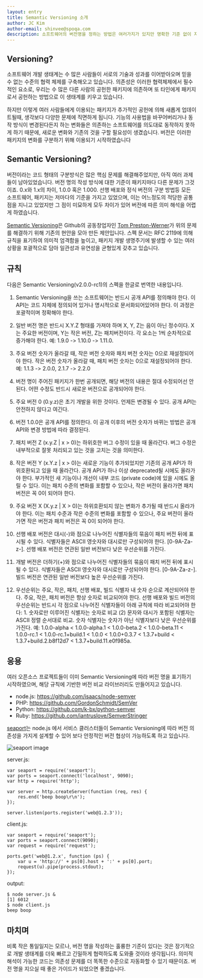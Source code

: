 ```yaml
---
layout: entry
title: Semantic Versioning 소개
author: JC Kim
author-email: shinvee@spoqa.com
description: 소프트웨어의 버전명을 정하는 방법은 여러가지가 있지만 명확한 기준 없이 지어질 때가 많습니다. 이번 글은 여러 경험을 종합하여 만들어진 Semantic Versioning 스펙을 소개합니다.
---
```


## Versioning?

소프트웨어 개발 생태계는 수 많은 사람들이 서로의 기술과 성과를 이어받아오며 믿을 수 없는 수준의 협력 체제를 구축해오고 있습니다. 의존성은 이러한 협력체제에서 필수적인 요소로, 우리는 수 많은 다른 사람의 공헌한 패키지에 의존하며 또 타인에게 패키지로서 공헌하는 방법으로 이 생태계를 키우고 있습니다.

하지만 이렇게 여러 사람들에게 이용되는 패키지가 추가적인 공헌에 의해 새롭게 업데이트될때, 생각보다 다양한 문제에 직면하게 됩니다. 기능의 사용법을 바꾸어버리거나 동작 방식이 변경된다든지 하는 변화들은 의존하는 소프트웨어를 의도대로 동작하지 못하게 하기 때문에, 새로운 변화와 기존의 것을 구할 필요성이 생겼습니다. 버전은 이러한 패키지의 변화를 구분하기 위해 이용되기 시작하였습니다

## Semantic Versioning?

버전이라는 코드 형태의 구분방식은 많은 핵심 문제를 해결해주었지만, 아직 여러 과제들이 남아있었습니다. 버전 명의 작성 방식에 대한 기준이 패키지마다 다른 문제가 그것이죠. 0.x와 1.x의 차이, 1.0.0 혹은 1.000. 선행 배포와 정식 버전의 구분 방법등 모든 소프트웨어, 패키지는 저마다의 기준을 가지고 있었으며, 이는 어느정도의 적당한 공통점을 지니고 있었지만 그 점이 미묘하게 모두 차이가 있어 버전에 따른 의미 해석을 어렵게 하였습니다.

[Semantic Versioning]은 Github의 공동창업자인 [Tom Preston-Werner]가 위의 문제를 해결하기 위해 기존의 현안을 모아 만든 제안입니다. 스펙 문서는 RFC 2119에 의해 규칙을 표기하여 의미적 엄격함을 높이고, 패키지 개발 생명주기에 발생할 수 있는 여러 상황을 포괄적으로 담아 일관성과 유연성을 균형있게 갖추고 있습니다.

## 규칙

다음은 Semantic Versioning(v2.0.0-rc1)의 스펙을 한글로 번역한 내용입니다. 

1. Semantic Versioning을 쓰는 소프트웨어는 반드시 공개 API를 정의해야 한다. 이 API는 코드 자체에 정의되어 있거나 명시적으로 문서화되어있어야 한다. 이 과정은 포괄적이며 정확해야 한다.

2. 일반 버전 명은 반드시 X.Y.Z 형태를 가져야 하며 X, Y, Z는 음이 아닌 정수이다. X는 주요한 버전이며, Y는 작은 버전, Z는 패치버전이다. 각 요소는 1씩 순차적으로 증가해야 한다. 예: 1.9.0 -> 1.10.0 -> 1.11.0.

3. 주요 버전 숫자가 올라갈 때, 작은 버전 숫자와 패치 버전 숫자는 0으로 재설정되어야 한다. 작은 버전 숫자가 올라갈 때, 패치 버전 숫자는 0으로 재설정되어야 한다. 예: 1.1.3 -> 2.0.0, 2.1.7 -> 2.2.0

4. 버전 명이 주어진 패키지가 한번 공개되면, 해당 버전의 내용은 절대 수정되어선 안된다. 어떤 수정도 반드시 새로운 버전으로 공개되어야 한다.

5. 주요 버전 0 (0.y.z)은 초기 개발을 위한 것이다. 언제든 변경될 수 있다. 공개 API는 안전하지 않다고 여긴다.

6. 버전 1.0.0은 공개 API를 정의한다. 이 공개 이후의 버전 숫자가 바뀌는 방법은 공개 API와 변경 방법에 따라 결정된다.

7. 패치 버전 Z (x.y.Z | x > 0)는 하위호한 버그 수정이 있을 때 올라간다. 버그 수정은 내부적으로 잘못 처리되고 있는 것을 고치는 것을 의미한다.

8. 작은 버전 Y (x.Y.z | x > 0)는 새로운 기능이 추가되었지만 기존의 공개 API가 하위호환되고 있을 때 올라간다. 공개 API가 하나 이상 deprecated될 시에도 올라가야 한다. 부가적인 새 기능이나 개선이 내부 코드 (private code)에 있을 시에도 올릴 수 있다. 이는 패치 수준의 변화를 포함할 수 있으나, 작은 버전이 올라가면 패치 버전은 꼭 0이 되어야 한다.

9. 주요 버전 X (X.y.z | X > 0)는 하위호환되지 않는 변화가 추가될 때 반드시 올라가야 한다. 이는 패치 수준과 작은 수준의 변화를 포함할 수 있으나, 주요 버전이 올라가면 작은 버전과 패치 버전은 꼭 0이 되어야 한다.

10. 선행 배포 버전은 대시(-)와 점으로 나누어진 식별자들의 묶음이 패치 버전 뒤에 표시될 수 있다. 식별자들은 ASCII 영숫자와 대시로만 구성되어야 한다. [0-9A-Za-z-]. 선행 배포 버전은 연관된 일반 버전보다 낮은 우선순위를 가진다.

11. 개발 버전은 더하기(+)와 점으로 나누어진 식별자들의 묶음이 패치 버전 뒤에 표시될 수 있다. 식별자들은 ASCII 영숫자와 대시로만 구성되어야 한다. [0-9A-Za-z-]. 빌드 버전은 연관된 일반 버전보다 높은 우선순위를 가진다.

12. 우선순위는 주요, 작은, 패치, 선행 배포, 빌드 식별자 내 숫자 순으로 계산되어야 한다. 주요, 작은, 패치 버전은 항상 숫자로 비교되어야 한다. 선행 배포와 빌드 버전의 우선순위는 반드시 각 점으로 나누어진 식별자들이 아래 규칙에 따라 비교되어야 한다: 1.  숫자로만 이루어진 식별자는 숫자로 비교 (2) 문자와 대시가 포함된 식별자는 ASCII 정렬 순서대로 비교. 숫자 식별자는 숫자가 아닌 식별자보다 낮은 우선순위를 가진다. 예: 1.0.0-alpha < 1.0.0-alpha.1 < 1.0.0-beta.2 < 1.0.0-beta.11 < 1.0.0-rc.1 < 1.0.0-rc.1+build.1 < 1.0.0 < 1.0.0+0.3.7 < 1.3.7+build < 1.3.7+build.2.b8f12d7 < 1.3.7+build.11.e0f985a.

## 응용

여러 오픈소스 프로젝트들이 이미 Semantic Versioning에 따라 버전 명을 표기하기 시작하였으며, 해당 규칙에 기반한 버전 비교 라이브러리도 만들어지고 있습니다.

 - node.js: https://github.com/isaacs/node-semver
 - PHP: https://github.com/GordonSchmidt/SemVer
 - Python: https://github.com/k-bx/python-semver
 - Ruby: https://github.com/iantruslove/SemverStringer

[seaport]는 node.js 에서 서비스 클러스터들이  Semantic Versioning에 따라 버전 의존성을 가지게 설계할 수 있어 보다 안정적인 버전 협상이 가능하도록 하고 있습니다.

![seaport image](https://a248.e.akamai.net/camo.github.com/39c1ea00e5dccec8ffc513066a5f9b89d8771f14/687474703a2f2f737562737461636b2e6e65742f696d616765732f736561706f72742e706e67)

server.js:

    var seaport = require('seaport');
    var ports = seaport.connect('localhost', 9090);
    var http = require('http');

    var server = http.createServer(function (req, res) {
        res.end('beep boop\r\n');
    });

    server.listen(ports.register('web@1.2.3'));

client.js:

    var seaport = require('seaport');
    var ports = seaport.connect(9090);
    var request = require('request');

    ports.get('web@1.2.x', function (ps) {
        var u = 'http://' + ps[0].host + ':' + ps[0].port;
        request(u).pipe(process.stdout);
    });

output:

    $ node server.js &
    [1] 6012
    $ node client.js
    beep boop

## 마치며

비록 작은 통일일지는 모르나, 버전 명을 작성하는 훌륭한 기준이 있다는 것은 장기적으로 개발 생태계를 더욱 빠르고 긴밀하게 협력하도록 도와줄 것이라 생각됩니다. 의미적 해석이 가능한 코드는 의존성 문제를 더 똑똑한 수준으로 자동화할 수 있기 때문이죠. 버전 명을 지으실 때 좋은 가이드가 되었으면 좋겠습니다.

  [Semantic Versioning]: http://semver.org/
  [Tom Preston-Werner]: http://tom.preston-werner.com/
  [seaport]: https://github.com/substack/seaport
